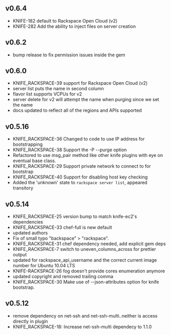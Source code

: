 ## v0.6.4
* KNIFE-182 default to Rackspace Open Cloud (v2)
* KNIFE-282 Add the ability to inject files on server creation

## v0.6.2
* bump release to fix permission issues inside the gem

## v0.6.0
* KNIFE_RACKSPACE-39 support for Rackspace Open Cloud (v2)
* server list puts the name in second column
* flavor list supports VCPUs for v2
* server delete for v2 will attempt the name when purging since we set the name
* docs updated to reflect all of the regions and APIs supported

## v0.5.16
* KNIFE_RACKSPACE-36 Changed to code to use IP address for bootstrapping
* KNIFE_RACKSPACE-38 Support the -P --purge option
* Refactored to use msg_pair method like other knife plugins with eye on eventual base class.
* KNIFE_RACKSPACE-29 Support private network to connect to for bootstrap
* KNIFE_RACKSPACE-40 Support for disabling host key checking
* Added the 'unknown' state to `rackspace server list`, appeared transitory

## v0.5.14
* KNIFE_RACKSPACE-25 version bump to match knife-ec2's dependencies
* KNIFE_RACKSPACE-33 chef-full is new default
* updated authors
* Fix of small typo "backspace" > "rackspace".
* KNIFE_RACKSPACE-31 chef dependency needed, add explicit gem deps
* KNIFE_RACKSPACE-7 switch to uneven_columns_across for prettier output
* updated for rackspace_api_username and the correct current image number for Ubuntu 10.04 LTS
* KNIFE-RACKSPACE-26 fog doesn't provide cores enumeration anymore
* updated copyright and removed trailing comma
* KNIFE_RACKSPACE-30 Make use of --json-attributes option for knife
  bootstrap.

## v0.5.12
* remove dependency on net-ssh and net-ssh-multi..neither is access directly in plugin
* KNIFE_RACKSPACE-18: Increase net-ssh-multi dependecy to 1.1.0
